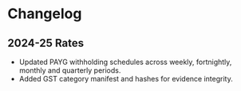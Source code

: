 # Changelog

## 2024-25 Rates
- Updated PAYG withholding schedules across weekly, fortnightly, monthly and quarterly periods.
- Added GST category manifest and hashes for evidence integrity.
